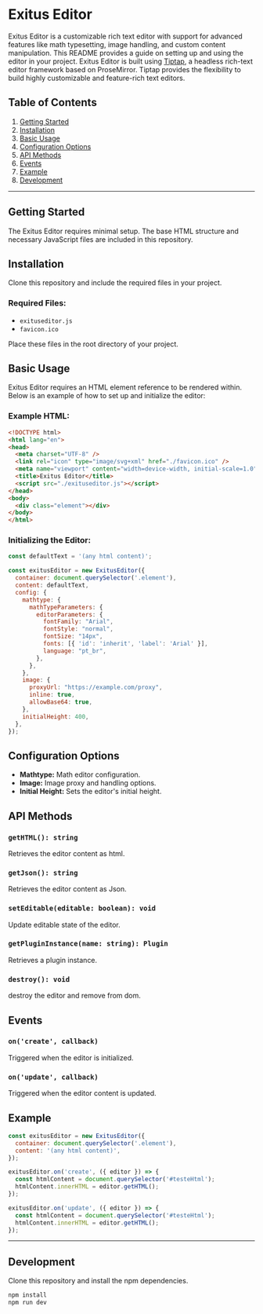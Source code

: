 # Exitus Editor

Exitus Editor is a customizable rich text editor with support for advanced features like math typesetting, image handling, and custom content manipulation. This README provides a guide on setting up and using the editor in your project.
Exitus Editor is built using [Tiptap](https://tiptap.dev/docs), a headless rich-text editor framework based on ProseMirror. Tiptap provides the flexibility to build highly customizable and feature-rich text editors.

## Table of Contents

1. [Getting Started](#getting-started)
2. [Installation](#installation)
3. [Basic Usage](#basic-usage)
4. [Configuration Options](#configuration-options)
5. [API Methods](#api-methods)
6. [Events](#events)
7. [Example](#example)
8. [Development](#development)

---

## Getting Started

The Exitus Editor requires minimal setup. The base HTML structure and necessary JavaScript files are included in this repository.

## Installation

Clone this repository and include the required files in your project.

### Required Files:
- `exituseditor.js`
- `favicon.ico`

Place these files in the root directory of your project.

## Basic Usage

Exitus Editor requires an HTML element reference to be rendered within. Below is an example of how to set up and initialize the editor:

### Example HTML:

```html
<!DOCTYPE html>
<html lang="en">
<head>
  <meta charset="UTF-8" />
  <link rel="icon" type="image/svg+xml" href="./favicon.ico" />
  <meta name="viewport" content="width=device-width, initial-scale=1.0" />
  <title>Exitus Editor</title>
  <script src="./exituseditor.js"></script>
</head>
<body>
  <div class="element"></div>
</body>
</html>
```

### Initializing the Editor:

```javascript
const defaultText = '(any html content)';

const exitusEditor = new ExitusEditor({
  container: document.querySelector('.element'),
  content: defaultText,
  config: {
    mathtype: {
      mathTypeParameters: {
        editorParameters: {
          fontFamily: "Arial",
          fontStyle: "normal",
          fontSize: "14px",
          fonts: [{ 'id': 'inherit', 'label': 'Arial' }],
          language: "pt_br",
        },
      },
    },
    image: {
      proxyUrl: "https://example.com/proxy",
      inline: true,
      allowBase64: true,
    },
    initialHeight: 400,
  },
});
```

## Configuration Options

- **Mathtype:** Math editor configuration.
- **Image:** Image proxy and handling options.
- **Initial Height:** Sets the editor's initial height.

## API Methods

### `getHTML(): string`
Retrieves the editor content as html.
### `getJson(): string`
Retrieves the editor content as Json.
### `setEditable(editable: boolean): void`
Update editable state of the editor.
### `getPluginInstance(name: string): Plugin`
Retrieves a plugin instance.
### `destroy(): void`
destroy the editor and remove from dom.

## Events

### `on('create', callback)`
Triggered when the editor is initialized.

### `on('update', callback)`
Triggered when the editor content is updated.

## Example

```javascript
const exitusEditor = new ExitusEditor({
  container: document.querySelector('.element'),
  content: '(any html content)',
});

exitusEditor.on('create', ({ editor }) => {
  const htmlContent = document.querySelector('#testeHtml');
  htmlContent.innerHTML = editor.getHTML();
});

exitusEditor.on('update', ({ editor }) => {
  const htmlContent = document.querySelector('#testeHtml');
  htmlContent.innerHTML = editor.getHTML();
});
```

---

## Development

Clone this repository and install the npm dependencies.

```javascript
npm install
npm run dev
```
